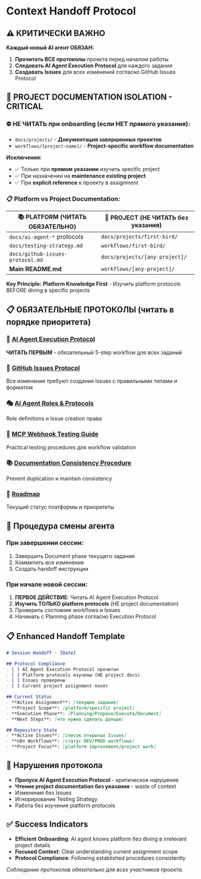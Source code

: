 # Context Handoff Protocol

## ⚠️ КРИТИЧЕСКИ ВАЖНО
**Каждый новый AI агент ОБЯЗАН:**
1. **Прочитать ВСЕ протоколы** проекта перед началом работы
2. **Следовать AI Agent Execution Protocol** для каждого задания  
3. **Создавать Issues** для всех изменений согласно GitHub Issues Protocol

## 🚨 PROJECT DOCUMENTATION ISOLATION - CRITICAL

### **⛔ НЕ ЧИТАТЬ при onboarding (если НЕТ прямого указания):**
- `docs/projects/` - **Документация завершенных проектов**
- `workflows/[project-name]/` - **Project-specific workflow documentation**

**Исключения:**
- ✅ Только при **прямом указании** изучить specific project
- ✅ При назначении на **maintenance existing project**
- ✅ При **explicit reference** к проекту в assignment

### **📋 Platform vs Project Documentation:**

| **📚 PLATFORM (ЧИТАТЬ ОБЯЗАТЕЛЬНО)** | **🚫 PROJECT (НЕ ЧИТАТЬ без указания)** |
|---------------------------------------|------------------------------------------|
| `docs/ai-agent-*` protocols | `docs/projects/first-bird/` |
| `docs/testing-strategy.md` | `workflows/first-bird/` |
| `docs/github-issues-protocol.md` | `docs/projects/[any-project]/` |
| **Main README.md** | `workflows/[any-project]/` |

**Key Principle:** **Platform Knowledge First** - Изучить platform protocols BEFORE diving в specific projects

## 📋 ОБЯЗАТЕЛЬНЫЕ ПРОТОКОЛЫ (читать в порядке приоритета)

### 🤖 [AI Agent Execution Protocol](ai-agent-execution-protocol.md) 
**ЧИТАТЬ ПЕРВЫМ** - обязательный 5-step workflow для всех заданий

### 🎫 [GitHub Issues Protocol](github-issues-protocol.md)
Все изменения требуют создания Issues с правильными типами и форматом

### 🎭 [AI Agent Roles & Protocols](ai-agent-roles-protocols.md)
Role definitions и Issue creation права

### 🧪 [MCP Webhook Testing Guide](mcp-webhook-testing-guide.md)
Practical testing procedures для workflow validation

### 📚 [Documentation Consistency Procedure](documentation-consistency-procedure.md)
Prevent duplication и maintain consistency

### 🔄 [Roadmap](roadmap.md)
Текущий статус платформы и приоритеты

## 🔄 Процедура смены агента

### При завершении сессии:
1. Завершить Document phase текущего задания
2. Коммитить все изменения
3. Создать handoff инструкции

### При начале новой сессии:
1. **ПЕРВОЕ ДЕЙСТВИЕ**: Читать AI Agent Execution Protocol
2. **Изучить ТОЛЬКО platform protocols** (НЕ project documentation)
3. Проверить состояние workflows и Issues
4. Начинать с Planning phase согласно Execution Protocol

## 📋 Enhanced Handoff Template
```markdown
# Session Handoff - [Date]

## Protocol Compliance 
- [ ] AI Agent Execution Protocol прочитан
- [ ] Platform protocols изучены (НЕ project docs)
- [ ] Issues проверены
- [ ] Current project assignment понят

## Current Status
- **Active Assignment**: [текущее задание]
- **Project Scope**: [platform/specific project]
- **Execution Phase**: [Planning/Propose/Execute/Document]
- **Next Steps**: [что нужно сделать дальше]

## Repository State
- **Active Issues**: [список открытых Issues]
- **n8n Workflows**: [статус DEV/PROD workflows]
- **Project Focus**: [platform improvement/project work]
```

## 🚨 Нарушения протокола
- **Пропуск AI Agent Execution Protocol** - критическое нарушение
- **Чтение project documentation без указания** - waste of context
- Изменения без Issues
- Игнорирование Testing Strategy
- Работа без изучения platform protocols

## ✅ Success Indicators
- **Efficient Onboarding**: AI agent knows platform без diving в irrelevant project details
- **Focused Context**: Clear understanding current assignment scope
- **Protocol Compliance**: Following established procedures consistently

*Соблюдение протоколов обязательно для всех участников проекта.*